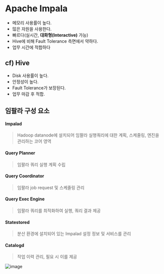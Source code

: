 # Apache Impala

- 메모리 사용률이 높다.
- 많은 자원을 사용한다.
- 빠르다(실시간, **대화형(Interactive)** 가능)
- Hive에 비해 Fault Tolerance 측면에서 약하다.
- 업무 시간에 적합하다

## cf) Hive
- Disk 사용률이 높다.
- 안정성이 높다.
- Fault Tolerance가 보장된다.
- 업무 마감 후 적합.

## 임팔라 구성 요소

#### Impalad
> Hadoop datanode에 설치되어 임팔라 실행쿼리에 대한 계획, 스케줄링, 엔진을 관리하는 코어 영역

#### Query Planner
> 임팔라 쿼리 실행 계획 수립

#### Query Coordinator
> 임팔라 job request 및 스케줄링 관리

#### Query Exec Engine
> 임팔라 쿼리를 최적화하여 실행, 쿼리 결과 제공

#### Statestored
> 분산 환경에 설치되어 있는 Impalad 설정 정보 및 서비스를 관리

#### Catalogd
> 작업 이력 관리, 필요 시 이를 제공

![image](https://user-images.githubusercontent.com/43158502/135643237-9672fc5f-68ac-4568-a88b-6b0365daaafe.png)

